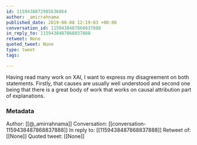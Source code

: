 ```yaml
---
id: 1159438872985636864
author: _amirrahnama
published_date: 2019-08-08 12:19:03 +00:00
conversation_id: 1159438487868837888
in_reply_to: 1159438487868837888
retweet: None
quoted_tweet: None
type: tweet
tags:

---
```


Having read many work on XAI, I want to express my disagreement on both statements. Firstly, that causes are usually well understood and second one being that there is a great body of work that works on causal attribution part of explanations.

### Metadata

Author: [[@_amirrahnama]]
Conversation: [[conversation-1159438487868837888]]
In reply to: [[1159438487868837888]]
Retweet of: [[None]]
Quoted tweet: [[None]]
